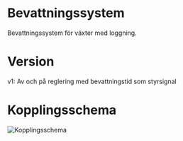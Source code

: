 # Bevattningssystem  
Bevattningssystem för växter med loggning.
  
# Version  
v1: Av och på reglering med bevattningstid som styrsignal
  
# Kopplingsschema
![Kopplingsschema](https://github.com/TantDre/Bevattningssystem/blob/master/Kopplingsschema_v1.png?raw=true)
